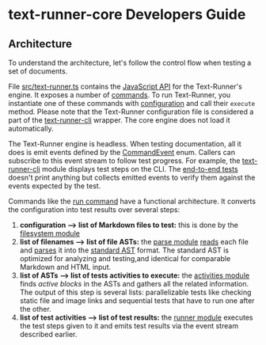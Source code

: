 # text-runner-core Developers Guide

## Architecture

To understand the architecture, let's follow the control flow when testing a set
of documents.

File [src/text-runner.ts](src/text-runner.ts) contains the
[JavaScript API](src/text-runner.ts) for the Text-Runner's engine. It exposes a
number of [commands](src/commands/). To run Text-Runner, you instantiate one of
these commands with [configuration](src/configuration/configuration.ts) and call
their `execute` method. Please note that the Text-Runner configuration file is
considered a part of the [text-runner-cli](../text-runner-cli) wrapper. The core
engine does not load it automatically.

The Text-Runner engine is headless. When testing documentation, all it does is
emit events defined by the [CommandEvent](src/commands/command.ts) enum. Callers
can subscribe to this event stream to follow test progress. For example, the
[text-runner-cli](../text-runner-cli/) module displays test steps on the CLI.
The [end-to-end tests](../text-runner-features/) doesn't print anything but
collects emitted events to verify them against the events expected by the test.

Commands like the [run command](src/commands/run.ts) have a functional
architecture. It converts the configuration into test results over several
steps:

1. **configuration --> list of Markdown files to test:** this is done by the
   [filesystem module](src/filesystem)
1. **list of filenames --> list of file ASTs:** the [parse module](src/parsers)
   [reads](src/parsers/markdown/parse-markdown-files.ts) each file and
   [parses](src/parsers/markdown/md-parser.ts) it into the
   [standard AST](src/parsers/standard-AST) format. The standard AST is
   optimized for analyzing and testing,and identical for comparable Markdown and
   HTML input.
1. **list of ASTs --> list of tests activities to execute:** the
   [activities module](src/activities) finds _active blocks_ in the ASTs and
   gathers all the related information. The output of this step is several
   lists: parallelizable tests like checking static file and image links and
   sequential tests that have to run one after the other.
1. **list of test activities --> list of test results:** the
   [runner module](src/runners) executes the test steps given to it and emits
   test results via the event stream described earlier.
